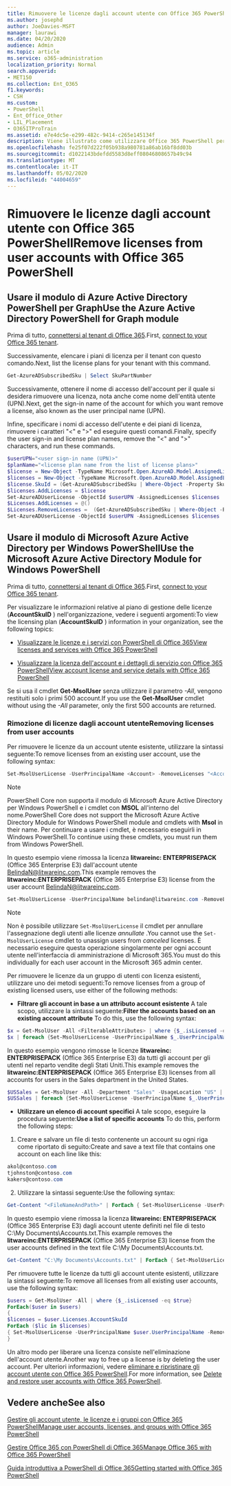 ```yaml
---
title: Rimuovere le licenze dagli account utente con Office 365 PowerShell
ms.author: josephd
author: JoeDavies-MSFT
manager: laurawi
ms.date: 04/20/2020
audience: Admin
ms.topic: article
ms.service: o365-administration
localization_priority: Normal
search.appverid:
- MET150
ms.collection: Ent_O365
f1.keywords:
- CSH
ms.custom:
- PowerShell
- Ent_Office_Other
- LIL_Placement
- O365ITProTrain
ms.assetid: e7e4dc5e-e299-482c-9414-c265e145134f
description: Viene illustrato come utilizzare Office 365 PowerShell per rimuovere le licenze di Office 365 precedentemente assegnate agli utenti.
ms.openlocfilehash: fe25f07d222f05b938a980781a86ab16bf8dd03b
ms.sourcegitcommit: d1022143bdefdd5583d8eff08046808657b49c94
ms.translationtype: MT
ms.contentlocale: it-IT
ms.lasthandoff: 05/02/2020
ms.locfileid: "44004659"
---
```

# <a name="remove-licenses-from-user-accounts-with-office-365-powershell"></a><span data-ttu-id="53e58-103">Rimuovere le licenze dagli account utente con Office 365 PowerShell</span><span class="sxs-lookup"><span data-stu-id="53e58-103">Remove licenses from user accounts with Office 365 PowerShell</span></span>

## <a name="use-the-azure-active-directory-powershell-for-graph-module"></a><span data-ttu-id="53e58-104">Usare il modulo di Azure Active Directory PowerShell per Graph</span><span class="sxs-lookup"><span data-stu-id="53e58-104">Use the Azure Active Directory PowerShell for Graph module</span></span>

<span data-ttu-id="53e58-105">Prima di tutto, [connettersi al tenant di Office 365](connect-to-office-365-powershell.md#connect-with-the-azure-active-directory-powershell-for-graph-module).</span><span class="sxs-lookup"><span data-stu-id="53e58-105">First, [connect to your Office 365 tenant](connect-to-office-365-powershell.md#connect-with-the-azure-active-directory-powershell-for-graph-module).</span></span>

<span data-ttu-id="53e58-106">Successivamente, elencare i piani di licenza per il tenant con questo comando.</span><span class="sxs-lookup"><span data-stu-id="53e58-106">Next, list the license plans for your tenant with this command.</span></span>

```powershell
Get-AzureADSubscribedSku | Select SkuPartNumber
```

<span data-ttu-id="53e58-107">Successivamente, ottenere il nome di accesso dell'account per il quale si desidera rimuovere una licenza, nota anche come nome dell'entità utente (UPN).</span><span class="sxs-lookup"><span data-stu-id="53e58-107">Next, get the sign-in name of the account for which you want remove a license, also known as the user principal name (UPN).</span></span>

<span data-ttu-id="53e58-108">Infine, specificare i nomi di accesso dell'utente e dei piani di licenza, rimuovere i caratteri "<" e ">" ed eseguire questi comandi.</span><span class="sxs-lookup"><span data-stu-id="53e58-108">Finally, specify the user sign-in and license plan names, remove the "<" and ">" characters, and run these commands.</span></span>

```powershell
$userUPN="<user sign-in name (UPN)>"
$planName="<license plan name from the list of license plans>"
$license = New-Object -TypeName Microsoft.Open.AzureAD.Model.AssignedLicense
$licenses = New-Object -TypeName Microsoft.Open.AzureAD.Model.AssignedLicenses
$license.SkuId = (Get-AzureADSubscribedSku | Where-Object -Property SkuPartNumber -Value $planName -EQ).SkuID
$licenses.AddLicenses = $license
Set-AzureADUserLicense -ObjectId $userUPN -AssignedLicenses $licenses
$Licenses.AddLicenses = @()
$Licenses.RemoveLicenses =  (Get-AzureADSubscribedSku | Where-Object -Property SkuPartNumber -Value $planName -EQ).SkuID
Set-AzureADUserLicense -ObjectId $userUPN -AssignedLicenses $licenses
```

## <a name="use-the-microsoft-azure-active-directory-module-for-windows-powershell"></a><span data-ttu-id="53e58-109">Usare il modulo di Microsoft Azure Active Directory per Windows PowerShell</span><span class="sxs-lookup"><span data-stu-id="53e58-109">Use the Microsoft Azure Active Directory Module for Windows PowerShell</span></span>

<span data-ttu-id="53e58-110">Prima di tutto, [connettersi al tenant di Office 365](connect-to-office-365-powershell.md#connect-with-the-microsoft-azure-active-directory-module-for-windows-powershell).</span><span class="sxs-lookup"><span data-stu-id="53e58-110">First, [connect to your Office 365 tenant](connect-to-office-365-powershell.md#connect-with-the-microsoft-azure-active-directory-module-for-windows-powershell).</span></span>
   
<span data-ttu-id="53e58-111">Per visualizzare le informazioni relative al piano di gestione delle licenze (**AccountSkuID** ) nell'organizzazione, vedere i seguenti argomenti:</span><span class="sxs-lookup"><span data-stu-id="53e58-111">To view the licensing plan (**AccountSkuID** ) information in your organization, see the following topics:</span></span>
    
  - [<span data-ttu-id="53e58-112">Visualizzare le licenze e i servizi con PowerShell di Office 365</span><span class="sxs-lookup"><span data-stu-id="53e58-112">View licenses and services with Office 365 PowerShell</span></span>](view-licenses-and-services-with-office-365-powershell.md)
    
  - [<span data-ttu-id="53e58-113">Visualizzare la licenza dell'account e i dettagli di servizio con Office 365 PowerShell</span><span class="sxs-lookup"><span data-stu-id="53e58-113">View account license and service details with Office 365 PowerShell</span></span>](view-account-license-and-service-details-with-office-365-powershell.md)
    
<span data-ttu-id="53e58-114">Se si usa il cmdlet **Get-MsolUser** senza utilizzare il parametro _-All_, vengono restituiti solo i primi 500 account.</span><span class="sxs-lookup"><span data-stu-id="53e58-114">If you use the **Get-MsolUser** cmdlet without using the _-All_ parameter, only the first 500 accounts are returned.</span></span>
    
### <a name="removing-licenses-from-user-accounts"></a><span data-ttu-id="53e58-115">Rimozione di licenze dagli account utente</span><span class="sxs-lookup"><span data-stu-id="53e58-115">Removing licenses from user accounts</span></span>

<span data-ttu-id="53e58-116">Per rimuovere le licenze da un account utente esistente, utilizzare la sintassi seguente:</span><span class="sxs-lookup"><span data-stu-id="53e58-116">To remove licenses from an existing user account, use the following syntax:</span></span>
  
```powershell
Set-MsolUserLicense -UserPrincipalName <Account> -RemoveLicenses "<AccountSkuId1>", "<AccountSkuId2>"...
```

>[!Note]
><span data-ttu-id="53e58-117">PowerShell Core non supporta il modulo di Microsoft Azure Active Directory per Windows PowerShell e i cmdlet con **MSOL** all'interno del nome.</span><span class="sxs-lookup"><span data-stu-id="53e58-117">PowerShell Core does not support the Microsoft Azure Active Directory Module for Windows PowerShell module and cmdlets with **Msol** in their name.</span></span> <span data-ttu-id="53e58-118">Per continuare a usare i cmdlet, è necessario eseguirli in Windows PowerShell.</span><span class="sxs-lookup"><span data-stu-id="53e58-118">To continue using these cmdlets, you must run them from Windows PowerShell.</span></span>
>

<span data-ttu-id="53e58-119">In questo esempio viene rimossa la licenza **litwareinc: ENTERPRISEPACK** (Office 365 Enterprise E3) dall'account utente BelindaN@litwareinc.com.</span><span class="sxs-lookup"><span data-stu-id="53e58-119">This example removes the **litwareinc:ENTERPRISEPACK** (Office 365 Enterprise E3) license from the user account BelindaN@litwareinc.com.</span></span>
  
```powershell
Set-MsolUserLicense -UserPrincipalName belindan@litwareinc.com -RemoveLicenses "litwareinc:ENTERPRISEPACK"
```

>[!Note]
><span data-ttu-id="53e58-120">Non è possibile utilizzare `Set-MsolUserLicense` il cmdlet per annullare l'assegnazione degli utenti alle licenze *annullate* .</span><span class="sxs-lookup"><span data-stu-id="53e58-120">You cannot use the `Set-MsolUserLicense` cmdlet to unassign users from *canceled* licenses.</span></span> <span data-ttu-id="53e58-121">È necessario eseguire questa operazione singolarmente per ogni account utente nell'interfaccia di amministrazione di Microsoft 365.</span><span class="sxs-lookup"><span data-stu-id="53e58-121">You must do this individually for each user account in the Microsoft 365 admin center.</span></span>
>

<span data-ttu-id="53e58-122">Per rimuovere le licenze da un gruppo di utenti con licenza esistenti, utilizzare uno dei metodi seguenti:</span><span class="sxs-lookup"><span data-stu-id="53e58-122">To remove licenses from a group of existing licensed users, use either of the following methods:</span></span>
  
- <span data-ttu-id="53e58-123">**Filtrare gli account in base a un attributo account esistente** A tale scopo, utilizzare la sintassi seguente:</span><span class="sxs-lookup"><span data-stu-id="53e58-123">**Filter the accounts based on an existing account attribute** To do this, use the following syntax:</span></span>
    
```powershell
$x = Get-MsolUser -All <FilterableAttributes> | where {$_.isLicensed -eq $true}
$x | foreach {Set-MsolUserLicense -UserPrincipalName $_.UserPrincipalName -RemoveLicenses "<AccountSkuId1>", "<AccountSkuId2>"...}
```

<span data-ttu-id="53e58-124">In questo esempio vengono rimosse le licenze **litwareinc: ENTERPRISEPACK** (Office 365 Enterprise E3) da tutti gli account per gli utenti nel reparto vendite degli Stati Uniti.</span><span class="sxs-lookup"><span data-stu-id="53e58-124">This example removes the  **litwareinc:ENTERPRISEPACK** (Office 365 Enterprise E3) licenses from all accounts for users in the Sales department in the United States.</span></span>
    
```powershell
$USSales = Get-MsolUser -All -Department "Sales" -UsageLocation "US" | where {$_.isLicensed -eq $true}
$USSales | foreach {Set-MsolUserLicense -UserPrincipalName $_.UserPrincipalName -RemoveLicenses "litwareinc:ENTERPRISEPACK"}
```

- <span data-ttu-id="53e58-125">**Utilizzare un elenco di account specifici** A tale scopo, eseguire la procedura seguente:</span><span class="sxs-lookup"><span data-stu-id="53e58-125">**Use a list of specific accounts** To do this, perform the following steps:</span></span>
    
1. <span data-ttu-id="53e58-126">Creare e salvare un file di testo contenente un account su ogni riga come riportato di seguito:</span><span class="sxs-lookup"><span data-stu-id="53e58-126">Create and save a text file that contains one account on each line like this:</span></span>
    
  ```powershell
akol@contoso.com
tjohnston@contoso.com
kakers@contoso.com
  ```

2. <span data-ttu-id="53e58-127">Utilizzare la sintassi seguente:</span><span class="sxs-lookup"><span data-stu-id="53e58-127">Use the following syntax:</span></span>
    
  ```powershell
  Get-Content "<FileNameAndPath>" | ForEach { Set-MsolUserLicense -UserPrincipalName $_ -RemoveLicenses "<AccountSkuId1>", "<AccountSkuId2>"... }
  ```

<span data-ttu-id="53e58-128">In questo esempio viene rimossa la licenza **litwareinc: ENTERPRISEPACK** (Office 365 Enterprise E3) dagli account utente definiti nel file di testo C:\My Documents\Accounts.txt.</span><span class="sxs-lookup"><span data-stu-id="53e58-128">This example removes the **litwareinc:ENTERPRISEPACK** (Office 365 Enterprise E3) license from the user accounts defined in the text file C:\My Documents\Accounts.txt.</span></span>
    
  ```powershell
  Get-Content "C:\My Documents\Accounts.txt" | ForEach { Set-MsolUserLicense -UserPrincipalName $_ -RemoveLicenses "litwareinc:ENTERPRISEPACK" }
  ```

<span data-ttu-id="53e58-129">Per rimuovere tutte le licenze da tutti gli account utente esistenti, utilizzare la sintassi seguente:</span><span class="sxs-lookup"><span data-stu-id="53e58-129">To remove all licenses from all existing user accounts, use the following syntax:</span></span>
  
```powershell
$users = Get-MsolUser -All | where {$_.isLicensed -eq $true}
ForEach($user in $users)
{
$licenses = $user.Licenses.AccountSkuId
ForEach ($lic in $licenses)
{ Set-MsolUserLicense -UserPrincipalName $user.UserPrincipalName -RemoveLicenses $lic }
}
```

<span data-ttu-id="53e58-130">Un altro modo per liberare una licenza consiste nell'eliminazione dell'account utente.</span><span class="sxs-lookup"><span data-stu-id="53e58-130">Another way to free up a license is by deleting the user account.</span></span> <span data-ttu-id="53e58-131">Per ulteriori informazioni, vedere [eliminare e ripristinare gli account utente con Office 365 PowerShell](delete-and-restore-user-accounts-with-office-365-powershell.md).</span><span class="sxs-lookup"><span data-stu-id="53e58-131">For more information, see [Delete and restore user accounts with Office 365 PowerShell](delete-and-restore-user-accounts-with-office-365-powershell.md).</span></span>
  
## <a name="see-also"></a><span data-ttu-id="53e58-132">Vedere anche</span><span class="sxs-lookup"><span data-stu-id="53e58-132">See also</span></span>

[<span data-ttu-id="53e58-133">Gestire gli account utente, le licenze e i gruppi con Office 365 PowerShell</span><span class="sxs-lookup"><span data-stu-id="53e58-133">Manage user accounts, licenses, and groups with Office 365 PowerShell</span></span>](manage-user-accounts-and-licenses-with-office-365-powershell.md)
  
[<span data-ttu-id="53e58-134">Gestire Office 365 con PowerShell di Office 365</span><span class="sxs-lookup"><span data-stu-id="53e58-134">Manage Office 365 with Office 365 PowerShell</span></span>](manage-office-365-with-office-365-powershell.md)
  
[<span data-ttu-id="53e58-135">Guida introduttiva a PowerShell di Office 365</span><span class="sxs-lookup"><span data-stu-id="53e58-135">Getting started with Office 365 PowerShell</span></span>](getting-started-with-office-365-powershell.md)

